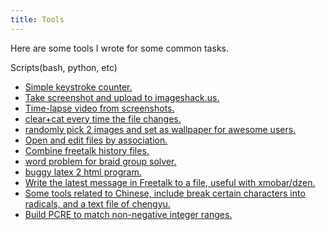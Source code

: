 ```yaml
---
title: Tools
---
```


Here are some tools I wrote for some common tasks.

Scripts(bash, python, etc)

- [Simple keystroke counter.](/posts/2011-03-05-simple-keystroke-counter.html)
- [Take screenshot and upload to imageshack.us.](https://gist.github.com/769905)
- [Time-lapse video from screenshots.](https://gist.github.com/548639)
- [clear+cat every time the file changes.](https://gist.github.com/378115)
- [randomly pick 2 images and set as wallpaper for awesome users.](https://gist.github.com/867123)
- [Open and edit files by association.](https://gist.github.com/867382)
- [Combine freetalk history files.](https://gist.github.com/951286)
- [word problem for braid group solver.](https://gist.github.com/1041985)
- [buggy latex 2 html program.](https://gist.github.com/1039506)
- [Write the latest message in Freetalk to a file, useful with xmobar/dzen.](https://gist.github.com/1059622)
- [Some tools related to Chinese, include break certain characters into radicals, and a text file of chengyu.](https://github.com/chaoxu/chinese)
- [Build PCRE to match non-negative integer ranges.](/posts/2013-03-21-regular-expression-for-a-interval-of-non-negative-integers.html)